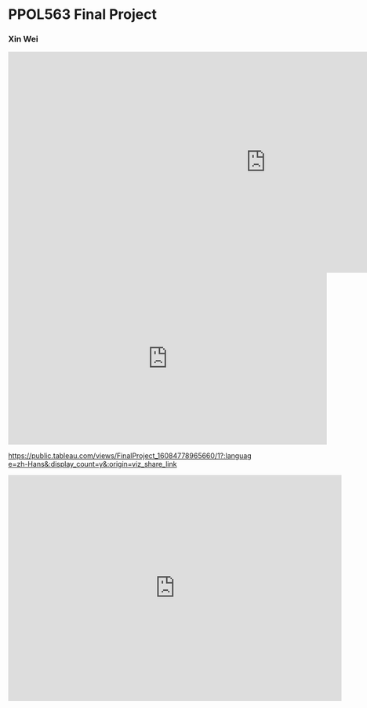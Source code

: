# PPOL563 Final Project

### Xin Wei
         
<iframe seamless frameborder="0" src="https://public.tableau.com/views/Class_Tableau_Workbook_16084402257610/Heatmap?:language=zh-Hans&:retry=yes&:display_count=y&:showVizHome=no" width = '1050' height = '450'></iframe>



<iframe seamless frameborder="0" src="https://public.tableau.com/views/Class_Tableau_Workbook_16084402257610/Sheet2?:language=zh-Hans&:display_count=n&publish=no&:showVizHome=no" width = '650' height = '350'></iframe>

https://public.tableau.com/views/FinalProject_16084778965660/1?:language=zh-Hans&:display_count=y&:origin=viz_share_link

<iframe seamless frameborder="0" src="https://public.tableau.com/views/FinalProject_16084778965660/1?:language=zh-Hans&:display_count=y&:showVizHome=no" width = '680' height = '460'></iframe>
